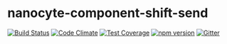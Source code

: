 # nanocyte-component-shift-send

[![Build Status](https://travis-ci.org/octoblu/nanocyte-component-shift-send.svg?branch=master)](https://travis-ci.org/octoblu/nanocyte-component-shift-send)
[![Code Climate](https://codeclimate.com/github/octoblu/nanocyte-component-shift-send/badges/gpa.svg)](https://codeclimate.com/github/octoblu/nanocyte-component-shift-send)
[![Test Coverage](https://codeclimate.com/github/octoblu/nanocyte-component-shift-send/badges/coverage.svg)](https://codeclimate.com/github/octoblu/nanocyte-component-shift-send)
[![npm version](https://badge.fury.io/js/nanocyte-component-shift-send.svg)](http://badge.fury.io/js/nanocyte-component-shift-send)
[![Gitter](https://badges.gitter.im/octoblu/help.svg)](https://gitter.im/octoblu/help)
